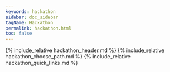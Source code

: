 ```yaml
---
keywords: hackathon
sidebar: doc_sidebar
tagName: Hackathon
permalink: hackathon.html
toc: false
---
```


{% include_relative hackathon_header.md %}
{% include_relative hackathon_choose_path.md %}
{% include_relative hackathon_quick_links.md %}
